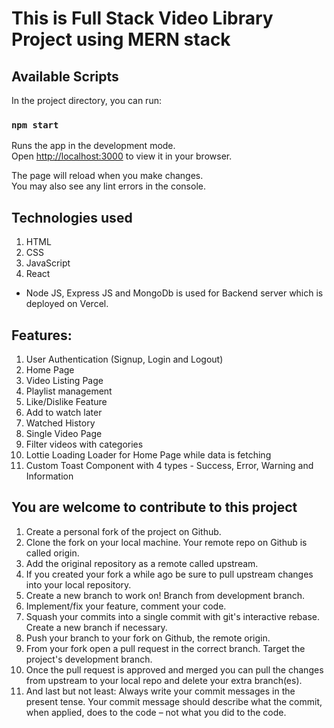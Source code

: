 # This is Full Stack Video Library Project using MERN stack


## Available Scripts

In the project directory, you can run:

### `npm start`

Runs the app in the development mode.\
Open [http://localhost:3000](http://localhost:3000) to view it in your browser.

The page will reload when you make changes.\
You may also see any lint errors in the console.

## Technologies used 
1. HTML
2. CSS
3. JavaScript
4. React

- Node JS, Express JS and MongoDb is used for Backend server which is deployed on Vercel.

## Features:
1. User Authentication (Signup, Login and Logout)
2. Home Page
3. Video Listing Page
4. Playlist management
5. Like/Dislike Feature
6. Add to watch later
7. Watched History
8. Single Video Page
9. Filter videos with categories
10. Lottie Loading Loader for Home Page while data is fetching
11. Custom Toast Component with 4 types - Success, Error, Warning and Information

## You are welcome to contribute to this project 
1. Create a personal fork of the project on Github.
2. Clone the fork on your local machine. Your remote repo on Github is called origin.
3. Add the original repository as a remote called upstream.
4. If you created your fork a while ago be sure to pull upstream changes into your local repository.
5. Create a new branch to work on! Branch from development branch.
6. Implement/fix your feature, comment your code.
7. Squash your commits into a single commit with git's interactive rebase. Create a new branch if necessary.
8. Push your branch to your fork on Github, the remote origin.
9. From your fork open a pull request in the correct branch. Target the project's development branch.
10. Once the pull request is approved and merged you can pull the changes from upstream to your local repo and delete your extra branch(es).
11. And last but not least: Always write your commit messages in the present tense. Your commit message should describe what the commit, when applied, does to the code – not what you did to the code.

